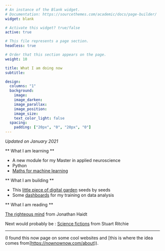```yaml
---
# An instance of the Blank widget.
# Documentation: https://sourcethemes.com/academic/docs/page-builder/
widget: blank

# Activate this widget? true/false
active: true

# This file represents a page section.
headless: true

# Order that this section appears on the page.
weight: 10

title: What I am doing now
subtitle: 

design:
  columns: "1"
  background:
    image: 
    image_darken: 
    image_parallax: 
    image_position: 
    image_size: 
    text_color_light: false
  spacing:
    padding: ["20px", "0", "20px", "0"]
---
```


_Updated on January 2021_


** What I am learning **

- A new module for my Master in applied neuroscience
- Python
- [Maths for machine learning](https://www.coursera.org/learn/linear-algebra-machine-learning)

** What I am building **

- This [little piece of digital garden](/explore) seeds by seeds
- Some [dashboards](https://tuyenshares.github.io/) for my training on data analysis

** What I am reading **

[The righteous mind](https://www.goodreads.com/book/show/11324722-the-righteous-mind) from Jonathan Haidt

Next would probably be : [Science fictions](https://www.goodreads.com/book/show/52199285-science-fictions) from Stuart Ritchie

---


(I found this now page on some cool websites and [this is where the idea comes from]https://nownownow.com/about)).
